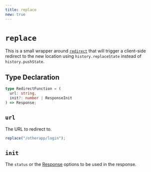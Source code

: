 ```yaml
---
title: replace
new: true
---
```


# `replace`

This is a small wrapper around [`redirect`][redirect] that will trigger a client-side redirect to the new location using `history.replaceState` instead of `history.pushState`.

## Type Declaration

```ts
type RedirectFunction = (
  url: string,
  init?: number | ResponseInit
) => Response;
```

## `url`

The URL to redirect to.

```js
replace("/otherapp/login");
```

## `init`

The `status` or the [Response][response] options to be used in the response.

[response]: https://developer.mozilla.org/en-US/docs/Web/API/Response/Response
[redirect]: ./redirect
